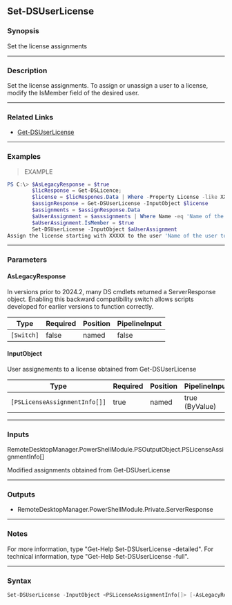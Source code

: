 Set-DSUserLicense
-----------------

### Synopsis
Set the license assignments

---

### Description

Set the license assignments.
To assign or unassign a user to a license, modify the IsMember field of the desired user.

---

### Related Links
* [Get-DSUserLicense](Get-DSUserLicense)

---

### Examples
> EXAMPLE

```PowerShell
PS C:\> $AsLegacyResponse = $true
        $licResponse = Get-DSLicence;
        $license = $licRespones.Data | Where -Property License -like XXXXX* | Select -First 1
        $assignResponse = Get-DSUserLicense -InputObject $license
        $assignments = $assignResponse.Data
        $aUserAssignment = $asssignments | Where Name -eq 'Name of the user to assign'
        $aUserAssignment.IsMember = $true
        Set-DSUserLicense -InputObject $aUserAssignment
Assign the license starting with XXXXX to the user 'Name of the user to assign'
```

---

### Parameters
#### **AsLegacyResponse**
In versions prior to 2024.2, many DS cmdlets returned a ServerResponse object. Enabling this backward compatibility switch allows scripts developed for earlier versions to function correctly.

|Type      |Required|Position|PipelineInput|
|----------|--------|--------|-------------|
|`[Switch]`|false   |named   |false        |

#### **InputObject**
User assignements to a license obtained from Get-DSUserLicense

|Type                         |Required|Position|PipelineInput |
|-----------------------------|--------|--------|--------------|
|`[PSLicenseAssignmentInfo[]]`|true    |named   |true (ByValue)|

---

### Inputs
RemoteDesktopManager.PowerShellModule.PSOutputObject.PSLicenseAssignmentInfo[]

Modified assignments obtained from Get-DSUserLicense

---

### Outputs
* RemoteDesktopManager.PowerShellModule.Private.ServerResponse

---

### Notes
For more information, type "Get-Help Set-DSUserLicense -detailed". For technical information, type "Get-Help Set-DSUserLicense -full".

---

### Syntax
```PowerShell
Set-DSUserLicense -InputObject <PSLicenseAssignmentInfo[]> [-AsLegacyResponse] [<CommonParameters>]
```
